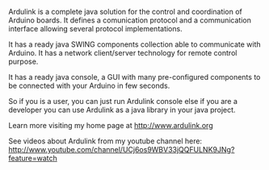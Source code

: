 Ardulink is a complete java solution for the control and coordination of Arduino boards. It defines a comunication protocol and a communication interface allowing several protocol implementations.

It has a ready java SWING components collection able to communicate with Arduino. It has a network client/server technology for remote control purpose.

It has a ready java console, a GUI with many pre-configured components to be connected with your Arduino in few seconds.

So if you is a user, you can just run Ardulink console else if you are a developer you can use Ardulink as a java library in your java project.

Learn more visiting my home page at http://www.ardulink.org

See videos about Ardulink from my youtube channel here: http://www.youtube.com/channel/UCj6os9WBV33jQQFULNK9JNg?feature=watch
